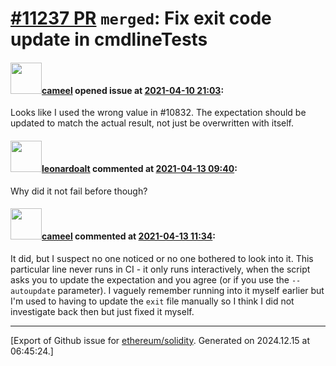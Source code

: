 # [\#11237 PR](https://github.com/ethereum/solidity/pull/11237) `merged`: Fix exit code update in cmdlineTests

#### <img src="https://avatars.githubusercontent.com/u/137030?v=4" width="50">[cameel](https://github.com/cameel) opened issue at [2021-04-10 21:03](https://github.com/ethereum/solidity/pull/11237):

Looks like I used the wrong value in #10832. The expectation should be updated to match the actual result, not just be overwritten with itself.

#### <img src="https://avatars.githubusercontent.com/u/504195?u=ce2facd14af9fd474ebff49f0d44891f56f7500f&v=4" width="50">[leonardoalt](https://github.com/leonardoalt) commented at [2021-04-13 09:40](https://github.com/ethereum/solidity/pull/11237#issuecomment-818600947):

Why did it not fail before though?

#### <img src="https://avatars.githubusercontent.com/u/137030?v=4" width="50">[cameel](https://github.com/cameel) commented at [2021-04-13 11:34](https://github.com/ethereum/solidity/pull/11237#issuecomment-818665642):

It did, but I suspect no one noticed or no one bothered to look into it. This particular line never runs in CI - it only runs interactively, when the script asks you to update the expectation and you agree (or if you use the `--autoupdate` parameter). I vaguely remember running into it myself earlier but I'm used to having to update the `exit` file manually so I think I did not investigate back then but just fixed it myself.


-------------------------------------------------------------------------------



[Export of Github issue for [ethereum/solidity](https://github.com/ethereum/solidity). Generated on 2024.12.15 at 06:45:24.]
